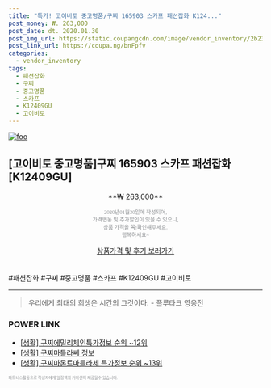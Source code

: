 ```yaml
--- 
title: "특가! 고이비토 중고명품/구찌 165903 스카프 패션잡화 K124..." 
post_money: ₩. 263,000 
post_date: dt. 2020.01.30 
post_img_url: https://static.coupangcdn.com/image/vendor_inventory/2b23/7f9ea7713b95a8a236eb62c02299942c8dbf47986991f0576feed6d77b4d.jpg 
post_link_url: https://coupa.ng/bnFpfv 
categories: 
  - vendor_inventory 
tags: 
  - 패션잡화 
  - 구찌 
  - 중고명품 
  - 스카프 
  - K12409GU 
  - 고이비토 
--- 
```

[![foo](https://static.coupangcdn.com/image/vendor_inventory/2b23/7f9ea7713b95a8a236eb62c02299942c8dbf47986991f0576feed6d77b4d.jpg)](https://coupa.ng/bnFpfv) 

## [고이비토 중고명품]구찌 165903 스카프 패션잡화 [K12409GU] 
<p style="text-align: center;">**₩ 263,000**</p> 
<p style="text-align: center;"><span style="color: #898c8f; font-family: Georgia,Times,serif; font-size: 0.75em;">2020년01월30일에 작성되어, <br>가격변동 및 추가할인이 있을 수 있으니,<br> 상품 가격을 꼭!확인해주세요.<br>행복하세요~</span> 
</p>	 
<div markdown="0" style="text-align: center;"><a href="https://coupa.ng/bnFpfv" class="btn btn--success">상품가격 및 후기 보러가기</a></div> 
<br><br> 
  #패션잡화 #구찌 #중고명품 #스카프 #K12409GU #고이비토 
<hr> 

> 우리에게 최대의 희생은 시간의 그것이다. - 플루타크 영웅전 


### POWER LINK

* <a href="https://blog.naver.com/sakai111/221770877774" target="_blank"> [생활] 구찌에밀리체인특가정보 순위 ~12위</a>
* <a href="https://blog.naver.com/fasyy4321/221769623489" target="_blank"> [생활] 구찌마틀라쎄 정보 </a>
* <a href="https://blog.naver.com/sakai111/221778270041" target="_blank"> [생활] 구찌마몬트마틀라세 특가정보 순위 ~13위</a>

<span style="color: #898c8f; font-family: Georgia,Times,serif; font-size: 0.55em;">파트너스활동으로 작성자에게 일정액의 커미션이 제공될수 있습니다.</span> 
